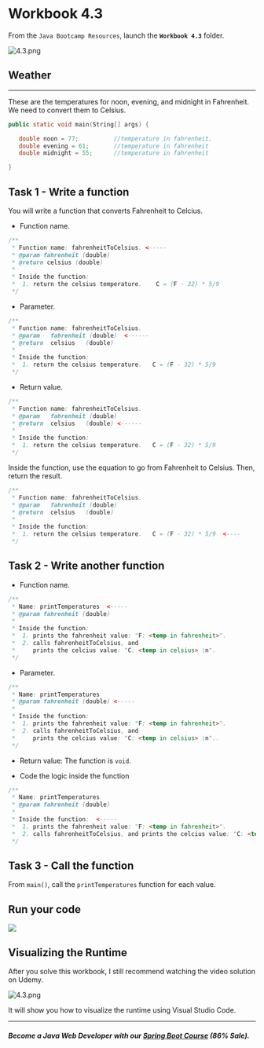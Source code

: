 # Workbook 4.3

From the `Java Bootcamp Resources`, launch the **`Workbook 4.3`** folder.

![4.3.png](https://firebasestorage.googleapis.com/v0/b/learnthepart-75aed.appspot.com/o/images%2F45585afb-2d3c-4372-a1ba-174db6fcfc01?alt=media&token=c91a5eda-829d-4bbf-950a-92bcf75db7f4)

## Weather
-------
These are the temperatures for noon, evening, and midnight in Fahrenheit. We need to convert them to Celsius.

```java
public static void main﻿(﻿String[] args﻿) {

   double noon = 77﻿;          //temperature in fahrenheit.
   double evening = 61﻿;       //temperature in fahrenheit
   double midnight = 55﻿;      //temperature in fahrenheit

}
```

## Task 1 - Write a function

You will write a function that converts Fahrenheit to Celcius.

- Function name.

```java
/**
 * Function name: fahrenheitToCelsius. <-----
 * @param fahrenheit (double)
 * @return celsius (double)
 *
 * Inside the function:
 *  1. return the celsius temperature.    C = (F - 32) * 5/9
 */
```

- Parameter.

```java
/**
 * Function name: fahrenheitToCelsius.
 * @param   fahrenheit (double)  <------
 * @return  celsius   (double)
 *
 * Inside the function:
 *  1. return the celsius temperature.   C = (F - 32) * 5/9
 */
```

- Return value.

```java
/**
 * Function name: fahrenheitToCelsius.
 * @param   fahrenheit (double)
 * @return  celsius   (double) <------
 *
 * Inside the function:
 *  1. return the celsius temperature.   C = (F - 32) * 5/9
 */
```

Inside the function, use the equation to go from Fahrenheit to Celsius. Then, return the result.

```java
/**
 * Function name: fahrenheitToCelsius.
 * @param   fahrenheit (double)
 * @return  celsius   (double)
 *
 * Inside the function:
 *  1. return the celsius temperature.   C = (F - 32) * 5/9  <----
 */
```

## Task 2 - Write another function

-  Function name.

```java
/**
 * Name: printTemperatures  <-----
 * @param fahrenheit (double) 
 *
 * Inside the function:
 *  1. prints the fahrenheit value: "F: <temp in fahrenheit>".
 *  2. calls fahrenheitToCelsius, and
 *     prints the celcius value: "C: <temp in celsius> \n".
 */
```

- Parameter.

```java
/**
 * Name: printTemperatures
 * @param fahrenheit (double) <-----
 *
 * Inside the function:
 *  1. prints the fahrenheit value: "F: <temp in fahrenheit>".
 *  2. calls fahrenheitToCelsius, and
 *     prints the celcius value: "C: <temp in celsius> \n"..
 */
```

- Return value: The function is `void`.

- Code the logic inside the function

```java
/**
 * Name: printTemperatures
 * @param fahrenheit (double)
 *
 * Inside the function:  <-----
 *  1. prints the fahrenheit value: "F: <temp in fahrenheit>".
 *  2. calls fahrenheitToCelsius, and prints the celcius value: "C: <temp in celsius> \n"..
 */
```

## Task 3 - Call the function

From `main()`, call the `printTemperatures` function for each value.

## Run your code

![](https://firebasestorage.googleapis.com/v0/b/learnthepart-75aed.appspot.com/o/images%2F668e8d4e-bcac-40ee-a9ae-7eb3ccb11992?alt=media&token=962bad7b-7a68-4710-95d4-a2391181c922)

## Visualizing the Runtime

After you solve this workbook, I still recommend watching the video solution on Udemy.

![4.3.png](https://firebasestorage.googleapis.com/v0/b/learnthepart-75aed.appspot.com/o/images%2F253e59f7-93fb-4c41-a1fd-d1ccdd8ef104?alt=media&token=ca70e078-f2de-45fc-92a0-fcfff7da990b)

It will show you how to visualize the runtime using Visual Studio Code.

----------
##### Become a Java Web Developer with our [Spring Boot Course](https://udemy-redirect-app.herokuapp.com/spring) (86% Sale).
